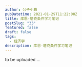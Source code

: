 ```yaml
---
author: 公子小白
pubDatetime: 2021-01-29T11:22:00Z
title: 库恩-塔克条件学习笔记
postSlug: "33"
featured: false
draft: false
tags:
  - 经济学
description: 库恩-塔克条件学习笔记
---
```


to be uploaded ...

